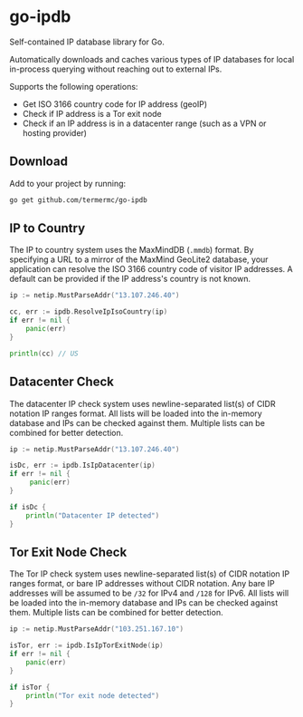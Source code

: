 # go-ipdb

Self-contained IP database library for Go.

Automatically downloads and caches various types of IP databases for local in-process querying without reaching out to external IPs.

Supports the following operations:
 - Get ISO 3166 country code for IP address (geoIP)
 - Check if IP address is a Tor exit node
 - Check if an IP address is in a datacenter range (such as a VPN or hosting provider)

## Download

Add to your project by running:

```bash
go get github.com/termermc/go-ipdb
```

## IP to Country

The IP to country system uses the MaxMindDB (`.mmdb`) format. By specifying a URL to a mirror of the MaxMind GeoLite2 database,
your application can resolve the ISO 3166 country code of visitor IP addresses. A default can be provided if the IP address's country is not known.

```go
ip := netip.MustParseAddr("13.107.246.40")

cc, err := ipdb.ResolveIpIsoCountry(ip)
if err != nil {
	panic(err)
}

println(cc) // US
```

## Datacenter Check

The datacenter IP check system uses newline-separated list(s) of CIDR notation IP ranges format.
All lists will be loaded into the in-memory database and IPs can be checked against them.
Multiple lists can be combined for better detection.

```go
ip := netip.MustParseAddr("13.107.246.40")

isDc, err := ipdb.IsIpDatacenter(ip)
if err != nil {
     panic(err)
}

if isDc {
	println("Datacenter IP detected")
}
```

## Tor Exit Node Check

The Tor IP check system uses newline-separated list(s) of CIDR notation IP ranges format, or bare IP addresses without CIDR notation.
Any bare IP addresses will be assumed to be `/32` for IPv4 and `/128` for IPv6.
All lists will be loaded into the in-memory database and IPs can be checked against them.
Multiple lists can be combined for better detection.

```go
ip := netip.MustParseAddr("103.251.167.10")

isTor, err := ipdb.IsIpTorExitNode(ip)
if err != nil {
	panic(err)
}

if isTor {
	println("Tor exit node detected")
}
```
